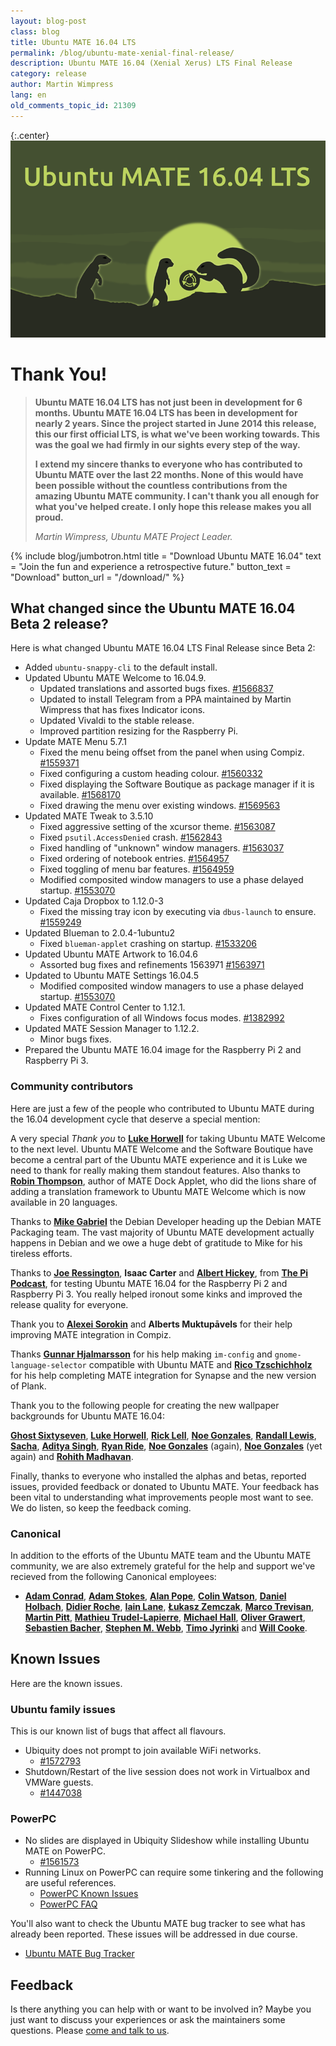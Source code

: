 ```yaml
---
layout: blog-post
class: blog
title: Ubuntu MATE 16.04 LTS
permalink: /blog/ubuntu-mate-xenial-final-release/
description: Ubuntu MATE 16.04 (Xenial Xerus) LTS Final Release
category: release
author: Martin Wimpress
lang: en
old_comments_topic_id: 21309
---
```


{:.center}
![Ubuntu MATE 16.04 LTS Final Release](/images/blog/ubuntu-mate-1604-final.png)

# Thank You!

> **Ubuntu MATE 16.04 LTS has not just been in development for 6 months. Ubuntu
> MATE 16.04 LTS has been in development for nearly 2 years. Since the project
> started in June 2014 this release, this our first official LTS, is what we've
> been working towards. This was the goal we had firmly in our sights every step
> of the way.**
>
> **I extend my sincere thanks to everyone who has contributed to Ubuntu MATE over
> the last 22 months. None of this would have been possible without the
> countless contributions from the amazing Ubuntu MATE community. I can't thank
> you all enough for what you've helped create. I only hope this release makes
> you all proud.**
>
> *Martin Wimpress, Ubuntu MATE Project Leader.*

{% include blog/jumbotron.html
    title = "Download Ubuntu MATE 16.04"
    text = "Join the fun and experience a retrospective future."
    button_text = "Download"
    button_url = "/download/"
%}

## What changed since the Ubuntu MATE 16.04 Beta 2 release?

Here is what changed Ubuntu MATE 16.04 LTS Final Release since Beta 2:

  * Added `ubuntu-snappy-cli` to the default install.
  * Updated Ubuntu MATE Welcome to 16.04.9.
    * Updated translations and assorted bugs fixes. [#1566837](https://bugs.launchpad.net/bugs/1566837)
    * Updated to install Telegram from a PPA maintained by Martin Wimpress that has fixes Indicator icons.
    * Updated Vivaldi to the stable release.
    * Improved partition resizing for the Raspberry Pi.
  * Update MATE Menu 5.7.1
    * Fixed the menu being offset from the panel when using Compiz. [#1559371](https://bugs.launchpad.net/bugs/1559371)
    * Fixed configuring a custom heading colour. [#1560332](https://bugs.launchpad.net/bugs/1560332)
    - Fixed displaying the Software Boutique as package manager if it is available. [#1568170](https://bugs.launchpad.net/bugs/1568170)
    - Fixed drawing the menu over existing windows. [#1569563](https://bugs.launchpad.net/bugs/1569563)
  * Updated MATE Tweak to 3.5.10
    * Fixed aggressive setting of the xcursor theme. [#1563087](https://bugs.launchpad.net/bugs/1563087)
    * Fixed `psutil.AccessDenied` crash. [#1562843](https://bugs.launchpad.net/bugs/1562843)
    * Fixed handling of "unknown" window managers. [#1563037](https://bugs.launchpad.net/bugs/1563037)
    * Fixed ordering of notebook entries. [#1564957](https://bugs.launchpad.net/bugs/1564957)
    * Fixed toggling of menu bar features. [#1564959](https://bugs.launchpad.net/bugs/1564959)
    * Modified composited window managers to use a phase delayed startup. [#1553070](https://bugs.launchpad.net/bugs/1553070)
  * Updated Caja Dropbox to 1.12.0-3
    * Fixed the missing tray icon by executing via `dbus-launch` to ensure. [#1559249](https://bugs.launchpad.net/bugs/1559249)
  * Updated Blueman to 2.0.4-1ubuntu2
    * Fixed `blueman-applet` crashing on startup. [#1533206](https://bugs.launchpad.net/bugs/1533206)
  * Updated Ubuntu MATE Artwork to 16.04.6
    * Assorted bug fixes and refinements 1563971 [#1563971](https://bugs.launchpad.net/bugs/1563971)
  * Updated to Ubuntu MATE Settings 16.04.5
    * Modified composited window managers to use a phase delayed startup. [#1553070](https://bugs.launchpad.net/bugs/1553070)
  * Updated MATE Control Center to 1.12.1.
    * Fixes configuration of all Windows focus modes. [#1382992](https://bugs.launchpad.net/bugs/1382992)
  * Updated MATE Session Manager to 1.12.2.
    * Minor bugs fixes.
  * Prepared the Ubuntu MATE 16.04 image for the Raspberry Pi 2 and Raspberry Pi 3.

### Community contributors

Here are just a few of the people who contributed to Ubuntu MATE during the
16.04 development cycle that deserve a special mention:

A very special *Thank you* to **[Luke
Horwell](https://ubuntu-mate.community/users/lah7/)** for taking Ubuntu
MATE Welcome to the next level. Ubuntu MATE Welcome and the Software
Boutique have become a central part of the Ubuntu MATE experience and
it is Luke we need to thank for really making them standout features.
Also thanks to **[Robin Thompson](https://github.com/robint99)**,
author of MATE Dock Applet, who did the lions share of adding a
translation framework to Ubuntu MATE Welcome which is now available in
20 languages.

Thanks to **[Mike Gabriel](https://sunweavers.net/blog/)** the Debian
Developer heading up the Debian MATE Packaging team. The vast majority
of Ubuntu MATE development actually happens in Debian and we owe a huge
debt of gratitude to Mike for his tireless efforts.

Thanks to **[Joe Ressington](http://joeress.com/about)**, **Isaac
Carter** and **[Albert
Hickey](http://plus.google.com/+Winkleink)**, from **[The Pi
Podcast](http://thepipodcast.com/)**, for testing Ubuntu MATE 16.04 for
the Raspberry Pi 2 and Raspberry Pi 3. You really helped ironout some
kinks and improved the release quality for everyone.

Thank you to **[Alexei
Sorokin](https://build.opensuse.org/user/show/XRevan86)** and **Alberts
Muktupāvels** for their help
improving MATE integration in Compiz.

Thanks **[Gunnar Hjalmarsson](https://launchpad.net/~gunnarhj)** for
his help making `im-config` and `gnome-language-selector` compatible
with Ubuntu MATE and **[Rico
Tzschichholz](https://launchpad.net/~ricotz)** for his help completing
MATE integration for Synapse and the new version of Plank.

Thank you to the following people for creating the new wallpaper
backgrounds for Ubuntu MATE 16.04:

**[Ghost Sixtyseven](https://www.youtube.com/channel/UCglkWuyZDppWD2BVsyI4r3A)**,
**[Luke Horwell](https://ubuntu-mate.community/t/wallpaper-the-materix/3107)**,
**[Rick Lell](https://ubuntu-mate.community/t/wallpaper-ubuntu-mate-greyscaled-wood/3199)**,
**[Noe Gonzales](https://ubuntu-mate.community/t/sky-high-wallpaper-photos-licensed-cc-by-sa/3433)**,
**[Randall Lewis](https://ubuntu-mate.community/t/wallpaper-solar-systemate-4-flavors-1920x1080/3354)**,
**[Sacha](https://ubuntu-mate.community/t/wallpaper-some-parrots-and-an-island/3450)**,
**[Aditya Singh](https://ubuntu-mate.community/t/mate-wallpapers/3048)**,
**[Ryan Ride](https://ubuntu-mate.community/t/heres-my-first-all-original-wallpaper/597)**,
**[Noe Gonzales](https://ubuntu-mate.community/t/wallpaper-city-chill/2899)** (again),
**[Noe Gonzales](https://ubuntu-mate.community/t/wallpaper-beach-vibes/2900)** (yet again) and
**[Rohith Madhavan](https://ubuntu-mate.community/t/ubuntu-mate-wallpapers/965/8)**.

Finally, thanks to everyone who installed the alphas and betas, reported issues,
provided feedback or donated to Ubuntu MATE. Your feedback has been vital to
understanding what improvements people most want to see. We do listen, so keep the
feedback coming.

### Canonical

In addition to the efforts of the Ubuntu MATE team and the Ubuntu MATE
community, we are also extremely grateful for the help and support we've
recieved from the following Canonical employees:

  * **[Adam Conrad](https://launchpad.net/~adconrad)**,
 **[Adam Stokes](https://launchpad.net/~adam-stokes)**,
 **[Alan Pope](https://launchpad.net/~popey)**,
 **[Colin Watson](https://launchpad.net/~cjwatson)**,
 **[Daniel Holbach](https://launchpad.net/~dholbach)**,
 **[Didier Roche](https://launchpad.net/~didrocks)**,
 **[Iain Lane](https://launchpad.net/~laney)**,
 **[Łukasz Zemczak](https://launchpad.net/~sil2100)**,
 **[Marco Trevisan](https://launchpad.net/~3v1n0)**,
 **[Martin Pitt](https://launchpad.net/~pitti)**,
 **[Mathieu Trudel-Lapierre](https://launchpad.net/~mathieu-tl)**,
 **[Michael Hall](https://launchpad.net/~mhall119)**,
 **[Oliver Grawert](https://launchpad.net/~ogra)**,
 **[Sebastien Bacher](https://launchpad.net/~seb128)**,
 **[Stephen M. Webb](https://launchpad.net/~bregma)**,
 **[Timo Jyrinki](https://launchpad.net/~timo-jyrinki)** and
 **[Will Cooke](https://launchpad.net/~willcooke)**.

## Known Issues

Here are the known issues.

### Ubuntu family issues

This is our known list of bugs that affect all flavours.

  * Ubiquity does not prompt to join available WiFi networks.
    * [#1572793](https://bugs.launchpad.net/bugs/1572793)
  * Shutdown/Restart of the live session does not work in Virtualbox and VMWare guests.
    * [#1447038](https://bugs.launchpad.net/bugs/1447038)

### PowerPC

  * No slides are displayed in Ubiquity Slideshow while installing Ubuntu MATE on PowerPC.
    * [#1561573](https://bugs.launchpad.net/bugs/1561573)
  * Running Linux on PowerPC can require some tinkering and the following are useful references.
    * [PowerPC Known Issues](https://wiki.ubuntu.com/PowerPCKnownIssues)
    * [PowerPC FAQ](https://wiki.ubuntu.com/PowerPCFAQ)

You'll also want to check the Ubuntu MATE bug tracker to see what has
already been reported. These issues will be addressed in due course.

  * [Ubuntu MATE Bug Tracker](https://bugs.launchpad.net/ubuntu-mate)

## Feedback

Is there anything you can help with or want to be involved in? Maybe you just
want to discuss your experiences or ask the maintainers some questions. Please
[come and talk to us](https://ubuntu-mate.community/).

